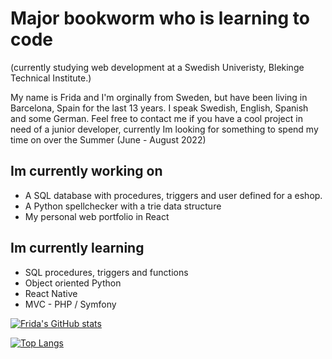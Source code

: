 # Major bookworm who is learning to code 
(currently studying web development at a Swedish Univeristy, Blekinge Technical Institute.)

My name is Frida and I'm orginally from Sweden, but have been living in Barcelona, Spain for the last 13 years. 
I speak Swedish, English, Spanish and some German. 
Feel free to contact me if you have a cool project in need of a junior developer, currently Im looking for something to spend my time on over the Summer (June - August 2022) 

## Im currently working on

* A SQL database with procedures, triggers and user defined for a eshop.
* A Python spellchecker with a trie data structure
* My personal web portfolio in React

## Im currently learning
* SQL procedures, triggers and functions
* Object oriented Python
* React Native
* MVC - PHP / Symfony

[![Frida's GitHub stats](https://github-readme-stats.vercel.app/api?username=fridavbg)](https://github.com/fridavbg/github-readme-stats)

[![Top Langs](https://github-readme-stats.vercel.app/api/top-langs/?username=fridavbg&layout=compact&langs_count=8)](https://github.com/fridavbg/github-readme-stats)
